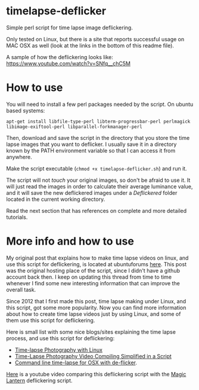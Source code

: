 timelapse-deflicker
===================

Simple perl script for time lapse image deflickering.

Only tested on Linux, but there is a site that reports successful usage on MAC OSX as well (look at the links in the bottom of this readme file).

A sample of how the deflickering looks like: https://www.youtube.com/watch?v=SNfq__chC5M

How to use
===================
You will need to install a few perl packages needed by the script. On ubuntu based systems:

```
apt-get install libfile-type-perl libterm-progressbar-perl perlmagick libimage-exiftool-perl libparallel-forkmanager-perl
```

Then, download and save the script in the directory that you store the time lapse images that you want to deflicker. I usually save it in a directory known by the PATH environment variable so that I can access it from anywhere.

Make the script executable (`chmod +x timelapse-deflicker.sh`) and run it.

The script will not *touch* your original images, so don't be afraid to use it. It will just read the images in order to calculate their average luminance value, and it will save the new deflickered images under a *Deflickered* folder located in the current working directory.

Read the next section that has references on complete and more detailed tutorials.

More info and how to use
===================
My original post that explains how to make time lapse videos on linux, and use this script for deflickering, is located at ubuntuforums [here](http://ubuntuforums.org/showthread.php?t=2022316). This post was the original hosting place of the script, since I didn't have a github account back then. I keep on updating this thread from time to time whenever I find some new interesting information that can improve the overall task.

Since 2012 that I first made this post, time lapse making under Linux, and this script, got some more popularity. Now you can find more information about how to create time lapse videos just by using Linux, and some of them use this script for deflickering.

Here is small list with some nice blogs/sites explaining the time lapse process, and use this script for deflickering:

* [Time-lapse Photography with Linux ](http://joegiampaoli.blogspot.no/2015/04/creating-time-lapse-videos-mostly-in.html)
* [Time-Lapse Photography Video Compiling Simplified in a Script](https://alexthejourno.com/2014/03/time-lapse-simplified-in-a-script/)
* [Command line time-lapse for OSX with de-flicker](https://sites.google.com/a/biodiversityshorts.com/biodiversityshorts/advanced-photography/command-line-tools-scripts-and-processing-for-photography/command-line-time-lapse-for-osx).

[Here](https://www.youtube.com/watch?v=aABIlQokIaM) is a youtube video comparing this deflickering script with the [Magic Lantern](http://www.magiclantern.fm/forum/index.php?topic=2553.0) deflickering script.

